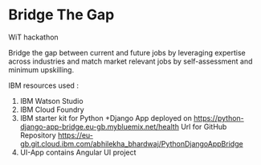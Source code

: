 # Bridge The Gap
WiT hackathon

Bridge the gap between current and future jobs by leveraging expertise across industries and match market relevant jobs by self-assessment and minimum upskilling.

IBM resources used :
1. IBM Watson Studio
2. IBM Cloud Foundry
3. IBM starter kit for Python +Django App deployed on https://python-django-app-bridge.eu-gb.mybluemix.net/health
Url for GitHub Repository https://eu-gb.git.cloud.ibm.com/abhilekha_bhardwaj/PythonDjangoAppBridge
3. UI-App contains Angular UI project





